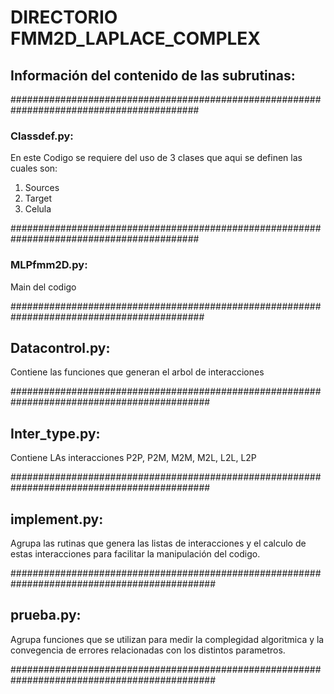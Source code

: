 # DIRECTORIO FMM2D_LAPLACE_COMPLEX

## Información del contenido de las subrutinas:

##########################################################################################
### Classdef.py: 
En este Codigo se requiere del uso de 3 clases que aqui se definen las cuales son:
1. Sources
2. Target
3. Celula

##########################################################################################
### MLPfmm2D.py:
Main del codigo

###########################################################################################
## Datacontrol.py:
Contiene las funciones que generan el arbol de interacciones

############################################################################################
## Inter_type.py:
Contiene LAs interacciones P2P, P2M, M2M, M2L, L2L, L2P

############################################################################################
## implement.py:
Agrupa las rutinas que genera las listas de interacciones y el calculo de estas interacciones
para facilitar la manipulación del codigo.

#############################################################################################
## prueba.py:
Agrupa funciones que se utilizan para medir la complegidad algoritmica y la convegencia de 
errores relacionadas con los distintos parametros.

#############################################################################################

